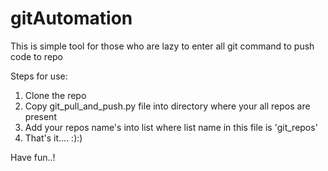 # gitAutomation
This is simple tool for those who are lazy to enter all git command to push code to repo

Steps for use:
1. Clone the repo
2. Copy git_pull_and_push.py file into directory where your all repos are present
3. Add your repos name's into list where list name in this file is 'git_repos'
4. That's it.... :):)

Have fun..!
